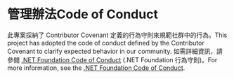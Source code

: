 # <a name="code-of-conduct"></a><span data-ttu-id="52c46-101">管理辦法</span><span class="sxs-lookup"><span data-stu-id="52c46-101">Code of Conduct</span></span>

<span data-ttu-id="52c46-102">此專案採納了 Contributor Covenant 定義的行為守則來規範社群中的行為。</span><span class="sxs-lookup"><span data-stu-id="52c46-102">This project has adopted the code of conduct defined by the Contributor Covenant to clarify expected behavior in our community.</span></span>
<span data-ttu-id="52c46-103">如需詳細資訊，請參閱 [.NET Foundation Code of Conduct](https://dotnetfoundation.org/code-of-conduct) (.NET Foundation 行為守則)。</span><span class="sxs-lookup"><span data-stu-id="52c46-103">For more information, see the [.NET Foundation Code of Conduct](https://dotnetfoundation.org/code-of-conduct).</span></span>
